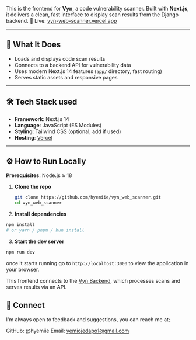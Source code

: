 This is the frontend for **Vyn**, a code vulnerability scanner. Built with **Next.js**, it delivers a clean, fast interface to display scan results from the Django backend.
🔗 Live: [vyn-web-scanner.vercel.app](https://vyn-web-scanner.vercel.app)


---

## 🚀 What It Does

- Loads and displays code scan results
- Connects to a backend API for vulnerability data
- Uses modern Next.js 14 features (`app/` directory, fast routing)
- Serves static assets and responsive pages

---

## 🛠️ Tech Stack used

- **Framework**: Next.js 14
- **Language**: JavaScript (ES Modules)
- **Styling**: Tailwind CSS (optional, add if used)
- **Hosting**: [Vercel](https://vercel.com)

---

## ⚙️ How to Run Locally

**Prerequisites**: Node.js ≥ 18

1. **Clone the repo**
   ```bash
   git clone https://github.com/hyemiie/vyn_web_scanner.git
   cd vyn_web_scanner

2. **Install dependencies**

```bash
npm install
# or yarn / pnpm / bun install
```

3. **Start the dev server**

```bash
npm run dev
```
once it starts running go to `http://localhost:3000` to view the application in your browser.

This frontend connects to the [Vyn Backend](https://github.com/hyemiie/vyn-web-demo), which processes scans and serves results via an API.

## 🤝 Connect 
I'm always open to feedback and suggestions, you can reach me at;

GitHub: @hyemiie
Email: yemiojedapo1@gmail.com
